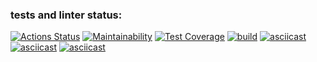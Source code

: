 ### tests and linter status:
[![Actions Status](https://github.com/slowyan/frontend-project-46/workflows/hexlet-check/badge.svg)](https://github.com/slowyan/frontend-project-46/actions)
[![Maintainability](https://api.codeclimate.com/v1/badges/41d8e73542c2d0bc71b8/maintainability)](https://codeclimate.com/github/slowyan/frontend-project-46/maintainability)
[![Test Coverage](https://api.codeclimate.com/v1/badges/41d8e73542c2d0bc71b8/test_coverage)](https://codeclimate.com/github/slowyan/frontend-project-46/test_coverage)
[![build](https://github.com/slowyan/frontend-project-46/actions/workflows/check.yml/badge.svg?branch=main)](https://github.com/slowyan/frontend-project-46/actions/workflows/check.yml)
[![asciicast](https://asciinema.org/a/2VvQxEsxuC9YdmoXAK7wDdRvl.svg)](https://asciinema.org/a/2VvQxEsxuC9YdmoXAK7wDdRvl)
[![asciicast](https://asciinema.org/a/580259.svg)](https://asciinema.org/a/580259)
[![asciicast](https://asciinema.org/a/xHcKi0cP80t4cs4odgdckD7Q9.svg)](https://asciinema.org/a/xHcKi0cP80t4cs4odgdckD7Q9)